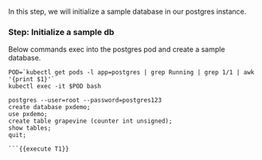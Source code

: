 In this step, we will initialize a sample database in our postgres instance.

### Step: Initialize a sample db

Below commands exec into the postgres pod and create a sample database.

```
POD=`kubectl get pods -l app=postgres | grep Running | grep 1/1 | awk '{print $1}'`
kubectl exec -it $POD bash

postgres --user=root --password=postgres123
create database pxdemo;
use pxdemo;
create table grapevine (counter int unsigned);
show tables;
quit;

```{{execute T1}}
